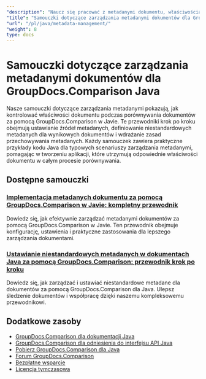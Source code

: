 ```yaml
---
"description": "Naucz się pracować z metadanymi dokumentu, właściwościami i konfiguracją metadanych w wynikach porównania za pomocą GroupDocs.Comparison dla Java."
"title": "Samouczki dotyczące zarządzania metadanymi dokumentów dla GroupDocs.Comparison Java"
"url": "/pl/java/metadata-management/"
"weight": 8
type: docs
---
```

# Samouczki dotyczące zarządzania metadanymi dokumentów dla GroupDocs.Comparison Java

Nasze samouczki dotyczące zarządzania metadanymi pokazują, jak kontrolować właściwości dokumentu podczas porównywania dokumentów za pomocą GroupDocs.Comparison w Javie. Te przewodniki krok po kroku obejmują ustawianie źródeł metadanych, definiowanie niestandardowych metadanych dla wynikowych dokumentów i wdrażanie zasad przechowywania metadanych. Każdy samouczek zawiera praktyczne przykłady kodu Java dla typowych scenariuszy zarządzania metadanymi, pomagając w tworzeniu aplikacji, które utrzymują odpowiednie właściwości dokumentu w całym procesie porównywania.

## Dostępne samouczki

### [Implementacja metadanych dokumentu za pomocą GroupDocs.Comparison w Javie: kompletny przewodnik](./implement-metadata-groupdocs-comparison-java-guide/)
Dowiedz się, jak efektywnie zarządzać metadanymi dokumentów za pomocą GroupDocs.Comparison w Javie. Ten przewodnik obejmuje konfigurację, ustawienia i praktyczne zastosowania dla lepszego zarządzania dokumentami.

### [Ustawianie niestandardowych metadanych w dokumentach Java za pomocą GroupDocs.Comparison: przewodnik krok po kroku](./groupdocs-comparison-java-custom-metadata-guide/)
Dowiedz się, jak zarządzać i ustawiać niestandardowe metadane dla dokumentów za pomocą GroupDocs.Comparison dla Java. Ulepsz śledzenie dokumentów i współpracę dzięki naszemu kompleksowemu przewodnikowi.

## Dodatkowe zasoby

- [GroupDocs.Comparison dla dokumentacji Java](https://docs.groupdocs.com/comparison/java/)
- [GroupDocs.Comparison dla odniesienia do interfejsu API Java](https://reference.groupdocs.com/comparison/java/)
- [Pobierz GroupDocs.Comparison dla Java](https://releases.groupdocs.com/comparison/java/)
- [Forum GroupDocs.Comparison](https://forum.groupdocs.com/c/comparison)
- [Bezpłatne wsparcie](https://forum.groupdocs.com/)
- [Licencja tymczasowa](https://purchase.groupdocs.com/temporary-license/)